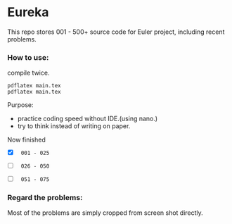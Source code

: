 Eureka
====

This repo stores 001 - 500+ source code for Euler project, including recent problems.


### How to use:

compile twice.

```
pdflatex main.tex 
pdflatex main.tex

```

Purpose: 

- practice coding speed without IDE.(using nano.)
- try to think instead of writing on paper.

Now finished
 
- [x] `` 001 - 025`` 
- [ ] `` 026 - 050``
- [ ] `` 051 - 075``


### Regard the problems:

Most of the problems are simply cropped from screen shot directly.
